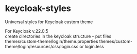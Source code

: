 # keycloak-styles
Universal styles for Keycloak custom theme

For Keycloak v.22.0.5  
create directories in the keycloak structure - put files  
themes/custom-theme/login/theme.properties 
themes/custom-theme/login/resources/css/login.css or login.less 
